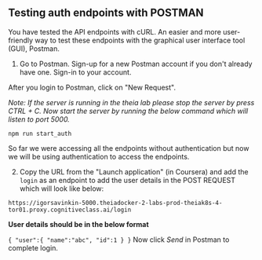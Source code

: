 ## Testing auth endpoints with POSTMAN

You have tested the API endpoints with cURL. An easier and more user-friendly way to test these endpoints with the graphical user interface tool (GUI), Postman.

1. Go to Postman. Sign-up for a new Postman account if you don't already have one. Sign-in to your account.

After you login to Postman, click on "New Request".

*Note: If the server is running in the theia lab please stop the server by press CTRL + C. Now start the server by running the below command which will listen to port 5000.*

`npm run start_auth`
 
So far we were accessing all the endpoints without authentication but now we will be using authentication to access the endpoints.

2. Copy the URL from the "Launch application" (in Coursera) and add the `login` as an endpoint to add the user details in the POST REQUEST which will look like below:

`https://igorsavinkin-5000.theiadocker-2-labs-prod-theiak8s-4-tor01.proxy.cognitiveclass.ai/login`


**User details should be in the below format**
 
`{
    "user":{
        "name":"abc",
        "id":1
    }
}`
Now click *Send* in Postman to complete login.
